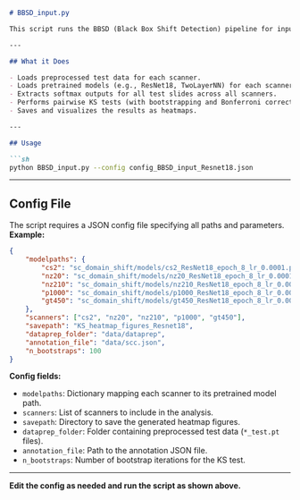 ```markdown
# BBSD_input.py

This script runs the BBSD (Black Box Shift Detection) pipeline for input space classifiers. It evaluates distributional differences between scanners by extracting softmax outputs from pretrained models and performing pairwise Kolmogorov-Smirnov (KS) tests, visualizing the results as heatmaps.

---

## What it Does

- Loads preprocessed test data for each scanner.
- Loads pretrained models (e.g., ResNet18, TwoLayerNN) for each scanner.
- Extracts softmax outputs for all test slides across all scanners.
- Performs pairwise KS tests (with bootstrapping and Bonferroni correction) between scanners.
- Saves and visualizes the results as heatmaps.

---

## Usage

```sh
python BBSD_input.py --config config_BBSD_input_Resnet18.json
```

---

## Config File

The script requires a JSON config file specifying all paths and parameters.  
**Example:**

```json
{
    "modelpaths": {
        "cs2": "sc_domain_shift/models/cs2_ResNet18_epoch_8_lr_0.0001.pth",
        "nz20": "sc_domain_shift/models/nz20_ResNet18_epoch_8_lr_0.0001.pth",
        "nz210": "sc_domain_shift/models/nz210_ResNet18_epoch_8_lr_0.0001.pth",
        "p1000": "sc_domain_shift/models/p1000_ResNet18_epoch_8_lr_0.0001.pth",
        "gt450": "sc_domain_shift/models/gt450_ResNet18_epoch_8_lr_0.0001.pth"
    },
    "scanners": ["cs2", "nz20", "nz210", "p1000", "gt450"],
    "savepath": "KS_heatmap_figures_Resnet18",
    "dataprep_folder": "data/dataprep",
    "annotation_file": "data/scc.json",
    "n_bootstraps": 100
}
```

**Config fields:**
- `modelpaths`: Dictionary mapping each scanner to its pretrained model path.
- `scanners`: List of scanners to include in the analysis.
- `savepath`: Directory to save the generated heatmap figures.
- `dataprep_folder`: Folder containing preprocessed test data (`*_test.pt` files).
- `annotation_file`: Path to the annotation JSON file.
- `n_bootstraps`: Number of bootstrap iterations for the KS test.

---

**Edit the config as needed and run the script as shown above.**
```